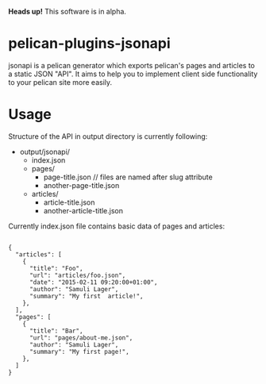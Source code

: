 **Heads up!** This software is in alpha.

# pelican-plugins-jsonapi
jsonapi is a pelican generator which exports pelican's pages and articles to a static JSON "API". It aims to help you to implement client side functionality to your pelican site more easily.

# Usage
Structure of the API in output directory is currently following:
- output/jsonapi/
  - index.json
  - pages/
    - page-title.json // files are named after slug attribute
    - another-page-title.json
  - articles/
    - article-title.json
    - another-article-title.json

Currently index.json file contains basic data of pages and articles:
<pre><code>
{
  "articles": [
    {
      "title": "Foo",
      "url": "articles/foo.json",
      "date": "2015-02-11 09:20:00+01:00",
      "author": "Samuli Lager",
      "summary": "My first  article!",
    },
  ],
  "pages": [
    {
      "title": "Bar",
      "url": "pages/about-me.json",
      "author": "Samuli Lager",
      "summary": "My first page!",
    },
  ]
}
</code></pre>
